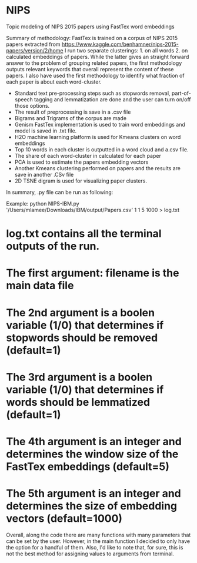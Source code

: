# NIPS 
Topic modeling of NIPS 2015 papers using FastTex word embeddings  

Summary of methodology: 
FastTex is trained on a corpus of NIPS 2015 papers extracted from https://www.kaggle.com/benhamner/nips-2015-papers/version/2/home
I run two separate clusterings: 1. on all words 2. on calculated embeddings of papers. While the latter gives an straight forward answer to the problem of grouping related papers, the first methodology outputs relevant keywords that overall represent the content of these papers. I also have used the first methodology to identify what fraction of each paper is about each word-cluster.

- Standard text pre-processing steps such as stopwords removal, part-of-speech tagging and lemmatization are done and the user can turn on/off those options.
- The result of preprocessing is save in a .csv file
- Bigrams and Trigrams of the corpus are made
- Genism FastTex implementation is used to train word embeddings and model is saved in .txt file.
- H2O machine learning platform is used for Kmeans clusters on word embeddings
- Top 10 words in each cluster is outputted in a word cloud and a.csv file.
- The share of each word-cluster in calculated for each paper
- PCA is used to estimate the papers embedding vectors
- Another Kmeans clustering performed on papers and the results are save in another .CSv file
- 2D TSNE digram is used for visualizing paper clusters.

In summary, .py file can be run as following:

Example:  python NIPS-IBM.py '/Users/mlamee/Downloads/IBM/output/Papers.csv' 1 1 5 1000 > log.txt
# log.txt contains all the terminal outputs of the run.
# The first argument: filename is the main data file
# The 2nd argument is a boolen variable (1/0) that determines if stopwords should be removed (default=1)
# The 3rd argument is a boolen variable (1/0) that determines if words should be lemmatized (default=1)
# The 4th argument is an integer and determines the window size of the FastTex embeddings (default=5)
# The 5th argument is an integer and determines the size of embedding vectors (default=1000)

Overall, along the code there are many functions with many parameters that can be set by the user. However, in the main function I decided to only have the option for a handful of them. 
Also, I'd like to note that, for sure, this is not the best method for assigning values to arguments from terminal.

